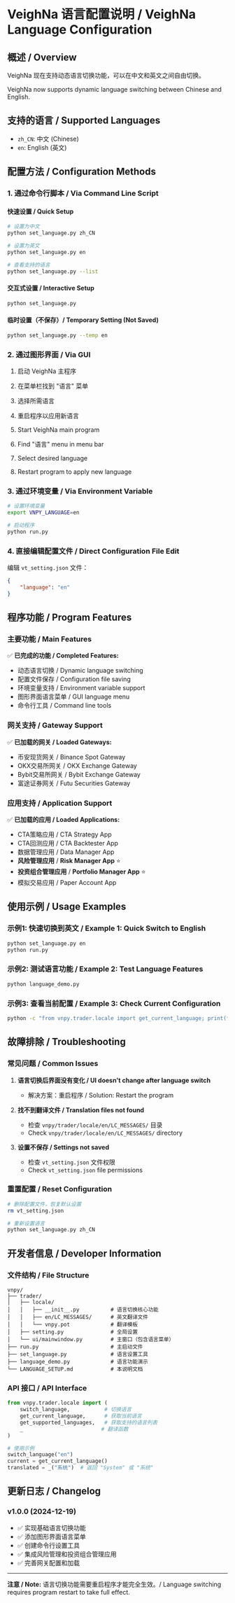 # VeighNa 语言配置说明 / VeighNa Language Configuration

## 概述 / Overview

VeighNa 现在支持动态语言切换功能，可以在中文和英文之间自由切换。

VeighNa now supports dynamic language switching between Chinese and English.

## 支持的语言 / Supported Languages

- `zh_CN`: 中文 (Chinese)
- `en`: English (英文)

## 配置方法 / Configuration Methods

### 1. 通过命令行脚本 / Via Command Line Script

#### 快速设置 / Quick Setup
```bash
# 设置为中文
python set_language.py zh_CN

# 设置为英文  
python set_language.py en

# 查看支持的语言
python set_language.py --list
```

#### 交互式设置 / Interactive Setup
```bash
python set_language.py
```

#### 临时设置（不保存）/ Temporary Setting (Not Saved)
```bash
python set_language.py --temp en
```

### 2. 通过图形界面 / Via GUI

1. 启动 VeighNa 主程序
2. 在菜单栏找到 "语言" 菜单
3. 选择所需语言
4. 重启程序以应用新语言

1. Start VeighNa main program
2. Find "语言" menu in menu bar  
3. Select desired language
4. Restart program to apply new language

### 3. 通过环境变量 / Via Environment Variable

```bash
# 设置环境变量
export VNPY_LANGUAGE=en

# 启动程序
python run.py
```

### 4. 直接编辑配置文件 / Direct Configuration File Edit

编辑 `vt_setting.json` 文件：
```json
{
    "language": "en"
}
```

## 程序功能 / Program Features

### 主要功能 / Main Features

✅ **已完成的功能 / Completed Features:**
- 动态语言切换 / Dynamic language switching
- 配置文件保存 / Configuration file saving  
- 环境变量支持 / Environment variable support
- 图形界面语言菜单 / GUI language menu
- 命令行工具 / Command line tools

### 网关支持 / Gateway Support

✅ **已加载的网关 / Loaded Gateways:**
- 币安现货网关 / Binance Spot Gateway
- OKX交易所网关 / OKX Exchange Gateway  
- Bybit交易所网关 / Bybit Exchange Gateway
- 富途证券网关 / Futu Securities Gateway

### 应用支持 / Application Support

✅ **已加载的应用 / Loaded Applications:**
- CTA策略应用 / CTA Strategy App
- CTA回测应用 / CTA Backtester App
- 数据管理应用 / Data Manager App
- **风险管理应用** / **Risk Manager App** ⭐
- **投资组合管理应用** / **Portfolio Manager App** ⭐  
- 模拟交易应用 / Paper Account App

## 使用示例 / Usage Examples

### 示例1: 快速切换到英文 / Example 1: Quick Switch to English
```bash
python set_language.py en
python run.py
```

### 示例2: 测试语言功能 / Example 2: Test Language Features  
```bash
python language_demo.py
```

### 示例3: 查看当前配置 / Example 3: Check Current Configuration
```bash
python -c "from vnpy.trader.locale import get_current_language; print(f'当前语言: {get_current_language()}')"
```

## 故障排除 / Troubleshooting

### 常见问题 / Common Issues

1. **语言切换后界面没有变化 / UI doesn't change after language switch**
   - 解决方案：重启程序 / Solution: Restart the program

2. **找不到翻译文件 / Translation files not found**
   - 检查 `vnpy/trader/locale/en/LC_MESSAGES/` 目录
   - Check `vnpy/trader/locale/en/LC_MESSAGES/` directory

3. **设置不保存 / Settings not saved**
   - 检查 `vt_setting.json` 文件权限
   - Check `vt_setting.json` file permissions

### 重置配置 / Reset Configuration
```bash
# 删除配置文件，恢复默认设置
rm vt_setting.json

# 重新设置语言
python set_language.py zh_CN
```

## 开发者信息 / Developer Information

### 文件结构 / File Structure
```
vnpy/
├── trader/
│   ├── locale/
│   │   ├── __init__.py          # 语言切换核心功能
│   │   ├── en/LC_MESSAGES/      # 英文翻译文件
│   │   └── vnpy.pot             # 翻译模板
│   ├── setting.py               # 全局设置
│   └── ui/mainwindow.py         # 主窗口（包含语言菜单）
├── run.py                       # 主启动文件
├── set_language.py              # 语言设置工具
├── language_demo.py             # 语言功能演示
└── LANGUAGE_SETUP.md            # 本说明文档
```

### API 接口 / API Interface
```python
from vnpy.trader.locale import (
    switch_language,           # 切换语言
    get_current_language,      # 获取当前语言
    get_supported_languages,   # 获取支持的语言列表
    _                         # 翻译函数
)

# 使用示例
switch_language("en")
current = get_current_language()
translated = _("系统")  # 返回 "System" 或 "系统"
```

## 更新日志 / Changelog

### v1.0.0 (2024-12-19)
- ✅ 实现基础语言切换功能
- ✅ 添加图形界面语言菜单
- ✅ 创建命令行设置工具
- ✅ 集成风险管理和投资组合管理应用
- ✅ 完善网关配置和加载

---

**注意 / Note:** 语言切换功能需要重启程序才能完全生效。/ Language switching requires program restart to take full effect.